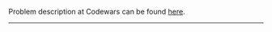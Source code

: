 Problem description at Codewars can be found
[here](https://www.codewars.com/kata/56fc55cd1f5a93d68a001d4e/train/python).

-------------



